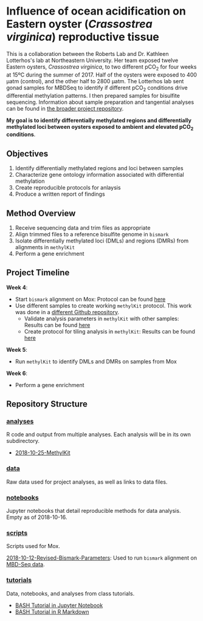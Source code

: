 # Influence of ocean acidification on Eastern oyster (*Crassostrea virginica*) reproductive tissue

This is a collaboration between the Roberts Lab and Dr. Kathleen Lotterhos's lab at Northeastern University. Her team exposed twelve Eastern oysters, *Crassostrea virginica*, to two different pCO<sub>2</sub> for four weeks at 15ºC during the summer of 2017. Half of the oysters were exposed to 400 µatm (control), and the other half to 2800 µatm. The Lotterhos lab sent gonad samples for MBDSeq to identify if different pCO<sub>2</sub> conditions drive differential methylation patterns. I then prepared samples for bisulfite sequencing. Information about sample preparation and tangential analyses can be found in [the broader project repository](https://github.com/RobertsLab/project-virginica-oa).

**My goal is to identify differentially methylated regions and differentially methylated loci between oysters exposed to ambient and elevated pCO<sub>2</sub> conditions**.

## Objectives

1. Identify differentially methylated regions and loci between samples
2. Characterize gene ontology information associated with differential methylation
3. Create reproducible protocols for anlaysis
4. Produce a written report of findings

## Method Overview

1. Receive sequencing data and trim files as appropriate
2. Align trimmed files to a reference bisulfite genome in `bismark`
3. Isolate differentially methylated loci (DMLs) and regions (DMRs) from alignments in `methylKit`
4. Perform a gene enrichment

## Project Timeline

**Week 4**: 
- Start `bismark` alignment on Mox: Protocol can be found [here](https://yaaminiv.github.io/DML-Analysis-Part12/)
- Use different samples to create working `methylKit` protocol. This work was done in a [different Github repository](https://github.com/RobertsLab/project-virginica-oa).
  - Validate analysis parameters in `methylKit` with other samples: Results can be found [here](https://yaaminiv.github.io/DML-Analysis-Part13/)
  - Create protocol for tiling analysis in `methylKit`: Results can be found [here](https://yaaminiv.github.io/DML-Analysis-Part14/)

**Week 5**: 
- Run `methylKit` to identify DMLs and DMRs on samples from Mox

**Week 6**:
- Perform a gene enrichment

## Repository Structure

### [analyses](https://github.com/fish546-2018/yaamini-virginica/tree/master/analyses)

R code and output from multiple analyses. Each analysis will be in its own subdirectory.

- [2018-10-25-MethylKit](https://github.com/fish546-2018/yaamini-virginica/blob/master/analyses/2018-10-25-MethylKit)

### [data](https://github.com/fish546-2018/yaamini-virginica/tree/master/data)

Raw data used for project analyses, as well as links to data files.

### [notebooks](https://github.com/fish546-2018/yaamini-virginica/tree/master/notebooks)

Jupyter notebooks that detail reproducible methods for data analysis. Empty as of 2018-10-16.

### [scripts](https://github.com/fish546-2018/yaamini-virginica/tree/master/scripts)

Scripts used for Mox.

[2018-10-12-Revised-Bismark-Parameters](https://github.com/fish546-2018/yaamini-virginica/blob/master/scripts/2018-10-12-Bismark-Revised-Parameters.sh): Used to run `bismark` alignment on [MBD-Seq data](http://owl.fish.washington.edu/Athaliana/20180411_trimgalore_10bp_Cvirginica_MBD/).

### [tutorials](https://github.com/fish546-2018/yaamini-virginica/tree/master/tutorials)

Data, notebooks, and analyses from class tutorials.

- [BASH Tutorial in Jupyter Notebook](https://github.com/fish546-2018/yaamini-virginica/tree/master/tutorials/2018-10-09-BLAST-Tutorial)
- [BASH Tutorial in R Markdown](https://github.com/fish546-2018/yaamini-virginica/tree/master/tutorials/2018-10-11-BLAST-Tutorial-in-RMarkdown)
